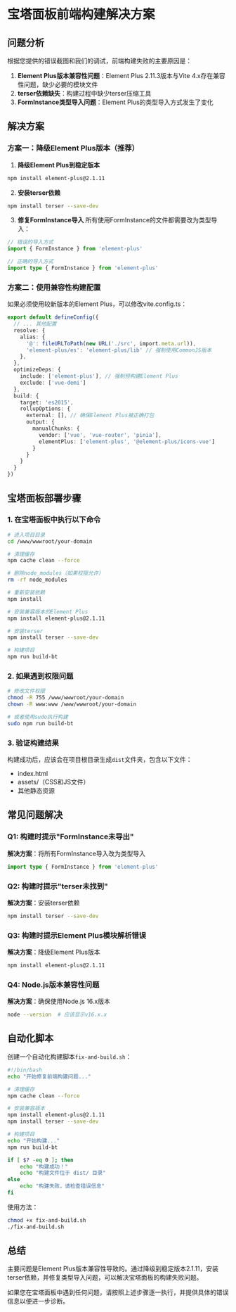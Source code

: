 # 宝塔面板前端构建解决方案

## 问题分析

根据您提供的错误截图和我们的调试，前端构建失败的主要原因是：

1. **Element Plus版本兼容性问题**：Element Plus 2.11.3版本与Vite 4.x存在兼容性问题，缺少必要的模块文件
2. **terser依赖缺失**：构建过程中缺少terser压缩工具
3. **FormInstance类型导入问题**：Element Plus的类型导入方式发生了变化

## 解决方案

### 方案一：降级Element Plus版本（推荐）

1. **降级Element Plus到稳定版本**
```bash
npm install element-plus@2.1.11
```

2. **安装terser依赖**
```bash
npm install terser --save-dev
```

3. **修复FormInstance导入**
所有使用FormInstance的文件都需要改为类型导入：
```typescript
// 错误的导入方式
import { FormInstance } from 'element-plus'

// 正确的导入方式
import type { FormInstance } from 'element-plus'
```

### 方案二：使用兼容性构建配置

如果必须使用较新版本的Element Plus，可以修改vite.config.ts：

```typescript
export default defineConfig({
  // ... 其他配置
  resolve: {
    alias: {
      '@': fileURLToPath(new URL('./src', import.meta.url)),
      'element-plus/es': 'element-plus/lib' // 强制使用CommonJS版本
    },
  },
  optimizeDeps: {
    include: ['element-plus'], // 强制预构建Element Plus
    exclude: ['vue-demi']
  },
  build: {
    target: 'es2015',
    rollupOptions: {
      external: [], // 确保Element Plus被正确打包
      output: {
        manualChunks: {
          vendor: ['vue', 'vue-router', 'pinia'],
          elementPlus: ['element-plus', '@element-plus/icons-vue']
        }
      }
    }
  }
})
```

## 宝塔面板部署步骤

### 1. 在宝塔面板中执行以下命令

```bash
# 进入项目目录
cd /www/wwwroot/your-domain

# 清理缓存
npm cache clean --force

# 删除node_modules（如果权限允许）
rm -rf node_modules

# 重新安装依赖
npm install

# 安装兼容版本的Element Plus
npm install element-plus@2.1.11

# 安装terser
npm install terser --save-dev

# 构建项目
npm run build-bt
```

### 2. 如果遇到权限问题

```bash
# 修改文件权限
chmod -R 755 /www/wwwroot/your-domain
chown -R www:www /www/wwwroot/your-domain

# 或者使用sudo执行构建
sudo npm run build-bt
```

### 3. 验证构建结果

构建成功后，应该会在项目根目录生成`dist`文件夹，包含以下文件：
- index.html
- assets/（CSS和JS文件）
- 其他静态资源

## 常见问题解决

### Q1: 构建时提示"FormInstance未导出"
**解决方案**：将所有FormInstance导入改为类型导入
```typescript
import type { FormInstance } from 'element-plus'
```

### Q2: 构建时提示"terser未找到"
**解决方案**：安装terser依赖
```bash
npm install terser --save-dev
```

### Q3: 构建时提示Element Plus模块解析错误
**解决方案**：降级Element Plus版本
```bash
npm install element-plus@2.1.11
```

### Q4: Node.js版本兼容性问题
**解决方案**：确保使用Node.js 16.x版本
```bash
node --version  # 应该显示v16.x.x
```

## 自动化脚本

创建一个自动化构建脚本`fix-and-build.sh`：

```bash
#!/bin/bash
echo "开始修复前端构建问题..."

# 清理缓存
npm cache clean --force

# 安装兼容版本
npm install element-plus@2.1.11
npm install terser --save-dev

# 构建项目
echo "开始构建..."
npm run build-bt

if [ $? -eq 0 ]; then
    echo "构建成功！"
    echo "构建文件位于 dist/ 目录"
else
    echo "构建失败，请检查错误信息"
fi
```

使用方法：
```bash
chmod +x fix-and-build.sh
./fix-and-build.sh
```

## 总结

主要问题是Element Plus版本兼容性导致的。通过降级到稳定版本2.1.11，安装terser依赖，并修复类型导入问题，可以解决宝塔面板的构建失败问题。

如果您在宝塔面板中遇到任何问题，请按照上述步骤逐一执行，并提供具体的错误信息以便进一步诊断。